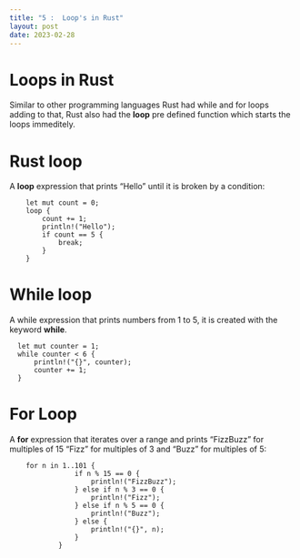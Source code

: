 ```yaml
---
title: "5 :  Loop's in Rust"
layout: post
date: 2023-02-28
---
```

# Loops in Rust

Similar to other programming languages Rust had while and for loops adding to that, Rust also had the **loop** pre defined function which starts the loops immeditely.

# Rust loop
A **loop** expression that prints “Hello” until it is broken by a condition:


        let mut count = 0;
        loop {
            count += 1;
            println!("Hello");
            if count == 5 {
                break;
            }
        }

# While loop
A while expression that prints numbers from 1 to 5, it is created with the keyword **while**.

      let mut counter = 1;
      while counter < 6 {
          println!("{}", counter);
          counter += 1;
      }
# For Loop
A **for** expression that iterates over a range and prints 
“FizzBuzz” for multiples of 15
“Fizz” for multiples of 3 and “Buzz” for multiples of 5:

        for n in 1..101 {
                    if n % 15 == 0 {
                        println!("FizzBuzz");
                    } else if n % 3 == 0 {
                        println!("Fizz");
                    } else if n % 5 == 0 {
                        println!("Buzz");
                    } else {
                        println!("{}", n);
                    }
                }
